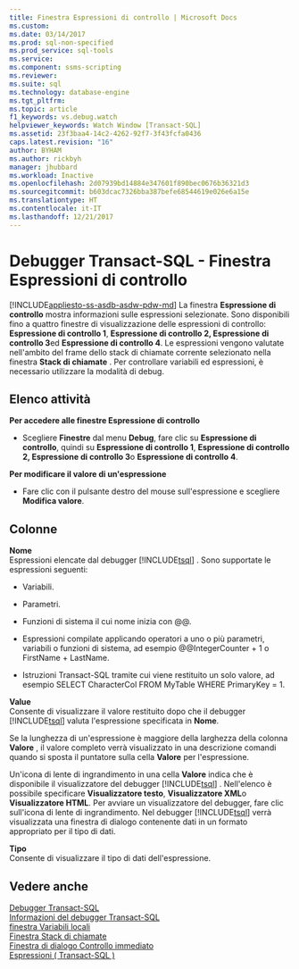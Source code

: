 ```yaml
---
title: Finestra Espressioni di controllo | Microsoft Docs
ms.custom: 
ms.date: 03/14/2017
ms.prod: sql-non-specified
ms.prod_service: sql-tools
ms.service: 
ms.component: ssms-scripting
ms.reviewer: 
ms.suite: sql
ms.technology: database-engine
ms.tgt_pltfrm: 
ms.topic: article
f1_keywords: vs.debug.watch
helpviewer_keywords: Watch Window [Transact-SQL]
ms.assetid: 23f3baa4-14c2-4262-92f7-3f43fcfa0436
caps.latest.revision: "16"
author: BYHAM
ms.author: rickbyh
manager: jhubbard
ms.workload: Inactive
ms.openlocfilehash: 2d07939bd14884e347601f890bec0676b36321d3
ms.sourcegitcommit: b603dcac7326bba387befe68544619e026e6a15e
ms.translationtype: HT
ms.contentlocale: it-IT
ms.lasthandoff: 12/21/2017
---
```

# <a name="transact-sql-debugger---watch-window"></a>Debugger Transact-SQL - Finestra Espressioni di controllo
[!INCLUDE[appliesto-ss-asdb-asdw-pdw-md](../../includes/appliesto-ss-asdb-asdw-pdw-md.md)] La finestra **Espressione di controllo** mostra informazioni sulle espressioni selezionate. Sono disponibili fino a quattro finestre di visualizzazione delle espressioni di controllo: **Espressione di controllo 1**, **Espressione di controllo 2, Espressione di controllo 3**ed **Espressione di controllo 4**. Le espressioni vengono valutate nell'ambito del frame dello stack di chiamate corrente selezionato nella finestra **Stack di chiamate** . Per controllare variabili ed espressioni, è necessario utilizzare la modalità di debug.  
  
## <a name="task-list"></a>Elenco attività  
 **Per accedere alle finestre Espressione di controllo**  
  
-   Scegliere **Finestre** dal menu **Debug**, fare clic su **Espressione di controllo**, quindi su **Espressione di controllo 1**, **Espressione di controllo 2, Espressione di controllo 3**o **Espressione di controllo 4**.  
  
 **Per modificare il valore di un'espressione**  
  
-   Fare clic con il pulsante destro del mouse sull'espressione e scegliere **Modifica valore**.  
  
## <a name="columns"></a>Colonne  
 **Nome**  
 Espressioni elencate dal debugger [!INCLUDE[tsql](../../includes/tsql-md.md)] . Sono supportate le espressioni seguenti:  
  
-   Variabili.  
  
-   Parametri.  
  
-   Funzioni di sistema il cui nome inizia con @@.  
  
-   Espressioni compilate applicando operatori a uno o più parametri, variabili o funzioni di sistema, ad esempio @@IntegerCounter + 1 o FirstName + LastName.  
  
-   Istruzioni Transact-SQL tramite cui viene restituito un solo valore, ad esempio SELECT CharacterCol FROM MyTable WHERE PrimaryKey = 1.  
  
 **Value**  
 Consente di visualizzare il valore restituito dopo che il debugger [!INCLUDE[tsql](../../includes/tsql-md.md)] valuta l'espressione specificata in **Nome**.  
  
 Se la lunghezza di un'espressione è maggiore della larghezza della colonna **Valore** , il valore completo verrà visualizzato in una descrizione comandi quando si sposta il puntatore sulla cella **Valore** per l'espressione.  
  
 Un'icona di lente di ingrandimento in una cella **Valore** indica che è disponibile il visualizzatore del debugger [!INCLUDE[tsql](../../includes/tsql-md.md)] . Nell'elenco è possibile specificare **Visualizzatore testo**, **Visualizzatore XML**o **Visualizzatore HTML**. Per avviare un visualizzatore del debugger, fare clic sull'icona di lente di ingrandimento. Nel debugger [!INCLUDE[tsql](../../includes/tsql-md.md)] verrà visualizzata una finestra di dialogo contenente dati in un formato appropriato per il tipo di dati.  
  
 **Tipo**  
 Consente di visualizzare il tipo di dati dell'espressione.  
  
## <a name="see-also"></a>Vedere anche  
 [Debugger Transact-SQL](../../relational-databases/scripting/transact-sql-debugger.md)   
 [Informazioni del debugger Transact-SQL](../../relational-databases/scripting/transact-sql-debugger-information.md)   
 [finestra Variabili locali](../../relational-databases/scripting/transact-sql-debugger-locals-window.md)   
 [Finestra Stack di chiamate](../../relational-databases/scripting/transact-sql-debugger-call-stack-window.md)   
 [Finestra di dialogo Controllo immediato](../../relational-databases/scripting/transact-sql-debugger-quickwatch-dialog-box.md)   
 [Espressioni &#40; Transact-SQL &#41;](../../t-sql/language-elements/expressions-transact-sql.md)  
  
  
